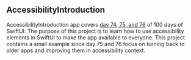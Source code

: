 ## AccessibilityIntroduction

AccessibilityIntroduction app covers [day 74, 75, and 76](https://www.hackingwithswift.com/100/swiftui/74) of 100 days of SwiftUI. The purpose of this project is to learn how to use accessibility elements in SwiftUI to make the app available to everyone. This project contains a small example since day 75 and 76 focus on turning back to older apps and improving them in accessibility context.
